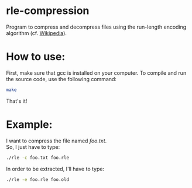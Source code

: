 # rle-compression

Program to compress and decompress files using the run-length encoding algorithm (cf. [Wikipedia](https://en.wikipedia.org/wiki/Run-length_encoding)).

# How to use:
First, make sure that gcc is installed on your computer.
To compile and run the source code, use the following command:
```bash
make
```
That's it!

# Example:
I want to compress the file named *foo.txt*.  
So, I just have to type:
```bash
./rle -c foo.txt foo.rle
```
In order to be extracted, I'll have to type:
```bash
./rle -e foo.rle foo.old
```
